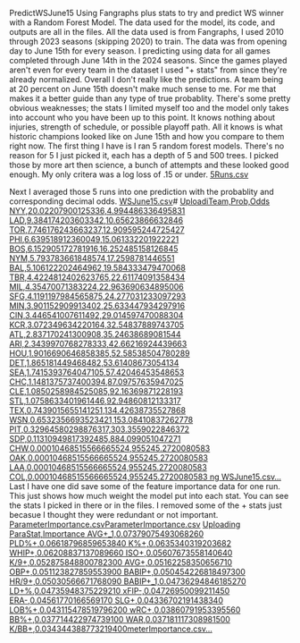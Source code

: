 PredictWSJune15
Using Fangraphs plus stats to try and predict WS winner with a Random Forest Model. The data used for the model, its code, and outputs are all in the files. All the data used is from Fangraphs, I used 2010 through 2023 seasons (skipping 2020) to train. The data was from opening day to June 15th for every season. I predicting using data for all games completed through June 14th in the 2024 seasons. Since the games played aren't even for every team in the dataset I used "+ stats" from since they're already normalized. Overall I don't really like the predictions. A team being at 20 percent on June 15th doesn't make much sense to me. For me that makes it a better guide than any type of true probablity. There's some pretty obvious weaknesses; the stats I limited myself too and the model only takes into account who you have been up to this point. It knows nothing about injuries, strength of schedule, or possible playoff path. All it knows is what historic champions looked like on June 15th and how you compare to them right now. 
The first thing I have is I ran 5 random forest models. There's no reason for 5 I just picked it, each has a depth of 5 and 500 trees. I picked those by more art then science, a bunch of attempts and these looked good enough. My only critera was a log loss of .15 or under.
[5Runs.csv](https://github.com/user-attachments/files/15845705/5Runs.csv) 

Next I averaged those 5 runs into one prediction with the probablity and corresponding decimal odds.
[WSJune15.csv](https://github.com/user-attachments/files/15845711/WSJune15.csv)# 
[UploadiTeam,Prob,Odds
NYY,20.02207900125336,4.994486336495831
LAD,9.384174203603342,10.65623866632846
TOR,7.746176243663237,12.909595244725427
PHI,6.639518912360049,15.061332201922221
BOS,6.152905172781916,16.252485158126845
NYM,5.793783661848574,17.2598781446551
BAL,5.106122202464962,19.584333479470068
TBR,4.4224812402623765,22.61174091358434
MIL,4.35470071383224,22.963690634895006
SFG,4.1191197984565875,24.277031233097293
MIN,3.901152909913402,25.633447934297916
CIN,3.446541007611492,29.014597470088304
KCR,3.072349634220164,32.54837889743705
ATL,2.837170241300908,35.24638689081544
ARI,2.3439970768278333,42.66216924439663
HOU,1.9016690646858385,52.58538504780289
DET,1.865181449468482,53.61408673054134
SEA,1.7415393764047105,57.42046453548653
CHC,1.1481375737400394,87.09757635947025
CLE,1.0850258984525085,92.16369871228193
STL,1.0758633401961446,92.94860812133317
TEX,0.7439015655141251,134.42638735527868
WSN,0.6532356693523421,153.08410837262778
PIT,0.32964580298876317,303.3559022846372
SDP,0.11310949817392485,884.099051047271
CHW,0.00010468515566665524,955245.2720080583
OAK,0.00010468515566665524,955245.2720080583
LAA,0.00010468515566665524,955245.2720080583
COL,0.00010468515566665524,955245.2720080583
ng WSJune15.csv…]()
Last I have one did save some of the feature importance data for one run. This just shows how much weight the model put into each stat. You can see the stats I picked in there or in the files. I removed some of the + stats just becasue I thought they were redundant or not important.
[ParameterImportance.csv](https://github.com/user-attachments/files/15845713/ParameterImportance.csv)[ParameterImportance.csv](https://github.com/user-attachments/files/15845712/ParameterImportance.csv)
[Uploading ParaStat,Importance
AVG+_1,0.07379075493068260
PLD%+,0.06618796859653840
K%+,0.0635340319203682
WHIP+,0.06208837137089660
ISO+,0.05607673558140640
K/9+,0.052875848800782300
AVG+,0.05162258350656710
OBP+,0.051123827859553900
BABIP+,0.050454226818497300
HR/9+,0.05030566671768090
BABIP+_1,0.04736294846185270
LD+%,0.04735948375229210
xFIP-,0.04726950099211450
ERA-,0.04561770166569170
SLG+,0.04336702191438340
LOB%+,0.043115478519796200
wRC+,0.03860791953395560
BB%+,0.037714422974739100
WAR,0.037181117308981500
K/BB+,0.034344388773219400meterImportance.csv…]()

